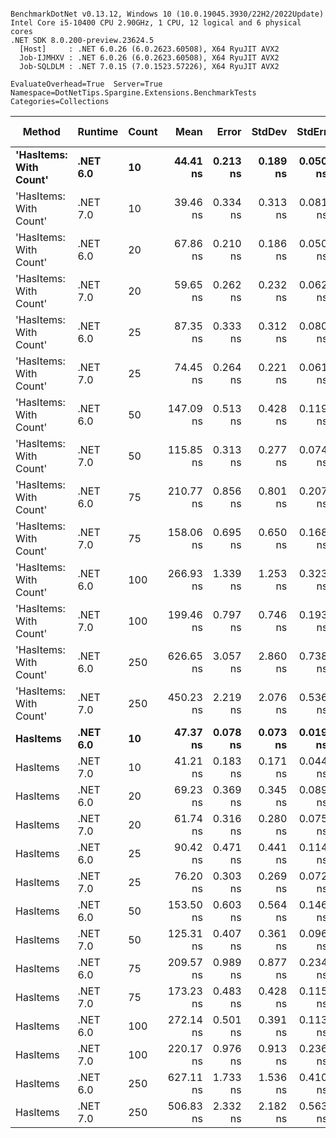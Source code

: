 ```

BenchmarkDotNet v0.13.12, Windows 10 (10.0.19045.3930/22H2/2022Update)
Intel Core i5-10400 CPU 2.90GHz, 1 CPU, 12 logical and 6 physical cores
.NET SDK 8.0.200-preview.23624.5
  [Host]     : .NET 6.0.26 (6.0.2623.60508), X64 RyuJIT AVX2
  Job-IJMHXV : .NET 6.0.26 (6.0.2623.60508), X64 RyuJIT AVX2
  Job-SQLDLM : .NET 7.0.15 (7.0.1523.57226), X64 RyuJIT AVX2

EvaluateOverhead=True  Server=True  Namespace=DotNetTips.Spargine.Extensions.BenchmarkTests  
Categories=Collections  

```
| Method                 | Runtime  | Count | Mean      | Error    | StdDev   | StdErr   | Min       | Q1        | Median    | Q3        | Max       | Op/s         | CI99.9% Margin | Iterations | Kurtosis | MValue | Skewness | Rank | LogicalGroup | Baseline | Code Size | Allocated |
|----------------------- |--------- |------ |----------:|---------:|---------:|---------:|----------:|----------:|----------:|----------:|----------:|-------------:|---------------:|-----------:|---------:|-------:|---------:|-----:|------------- |--------- |----------:|----------:|
| **&#39;HasItems: With Count&#39;** | **.NET 6.0** | **10**    |  **44.41 ns** | **0.213 ns** | **0.189 ns** | **0.050 ns** |  **44.16 ns** |  **44.30 ns** |  **44.34 ns** |  **44.49 ns** |  **44.85 ns** | **22,519,876.3** |      **0.2127 ns** |      **14.00** |    **2.781** |  **2.000** |   **0.8274** |    **3** | *****            | **No**       |     **227 B** |      **56 B** |
| &#39;HasItems: With Count&#39; | .NET 7.0 | 10    |  39.46 ns | 0.334 ns | 0.313 ns | 0.081 ns |  39.12 ns |  39.22 ns |  39.28 ns |  39.62 ns |  40.18 ns | 25,344,807.5 |      0.3342 ns |      15.00 |    2.529 |  2.000 |   0.8650 |    1 | *            | No       |     218 B |      56 B |
| &#39;HasItems: With Count&#39; | .NET 6.0 | 20    |  67.86 ns | 0.210 ns | 0.186 ns | 0.050 ns |  67.64 ns |  67.74 ns |  67.80 ns |  67.97 ns |  68.29 ns | 14,736,074.9 |      0.2097 ns |      14.00 |    2.669 |  2.000 |   0.9079 |    7 | *            | No       |     227 B |      56 B |
| &#39;HasItems: With Count&#39; | .NET 7.0 | 20    |  59.65 ns | 0.262 ns | 0.232 ns | 0.062 ns |  59.26 ns |  59.48 ns |  59.61 ns |  59.83 ns |  60.10 ns | 16,763,516.1 |      0.2619 ns |      14.00 |    1.921 |  2.000 |   0.1490 |    5 | *            | No       |     218 B |      56 B |
| &#39;HasItems: With Count&#39; | .NET 6.0 | 25    |  87.35 ns | 0.333 ns | 0.312 ns | 0.080 ns |  86.83 ns |  87.11 ns |  87.44 ns |  87.51 ns |  87.99 ns | 11,448,456.4 |      0.3332 ns |      15.00 |    2.194 |  2.000 |   0.1221 |   11 | *            | No       |     227 B |      56 B |
| &#39;HasItems: With Count&#39; | .NET 7.0 | 25    |  74.45 ns | 0.264 ns | 0.221 ns | 0.061 ns |  74.08 ns |  74.36 ns |  74.42 ns |  74.56 ns |  74.87 ns | 13,432,037.0 |      0.2642 ns |      13.00 |    2.191 |  2.000 |   0.1450 |    9 | *            | No       |     218 B |      56 B |
| &#39;HasItems: With Count&#39; | .NET 6.0 | 50    | 147.09 ns | 0.513 ns | 0.428 ns | 0.119 ns | 146.75 ns | 146.79 ns | 146.95 ns | 147.19 ns | 148.05 ns |  6,798,453.4 |      0.5127 ns |      13.00 |    3.057 |  2.000 |   1.2284 |   15 | *            | No       |     227 B |      56 B |
| &#39;HasItems: With Count&#39; | .NET 7.0 | 50    | 115.85 ns | 0.313 ns | 0.277 ns | 0.074 ns | 115.39 ns | 115.74 ns | 115.89 ns | 115.97 ns | 116.37 ns |  8,631,560.1 |      0.3127 ns |      14.00 |    2.172 |  2.000 |  -0.1046 |   13 | *            | No       |     218 B |      56 B |
| &#39;HasItems: With Count&#39; | .NET 6.0 | 75    | 210.77 ns | 0.856 ns | 0.801 ns | 0.207 ns | 209.56 ns | 210.16 ns | 210.55 ns | 211.40 ns | 212.00 ns |  4,744,512.4 |      0.8560 ns |      15.00 |    1.611 |  2.000 |   0.3760 |   20 | *            | No       |     227 B |      56 B |
| &#39;HasItems: With Count&#39; | .NET 7.0 | 75    | 158.06 ns | 0.695 ns | 0.650 ns | 0.168 ns | 157.19 ns | 157.63 ns | 157.76 ns | 158.50 ns | 159.31 ns |  6,326,546.5 |      0.6949 ns |      15.00 |    1.946 |  2.000 |   0.6381 |   17 | *            | No       |     218 B |      56 B |
| &#39;HasItems: With Count&#39; | .NET 6.0 | 100   | 266.93 ns | 1.339 ns | 1.253 ns | 0.323 ns | 265.82 ns | 265.90 ns | 266.38 ns | 268.26 ns | 269.04 ns |  3,746,314.4 |      1.3392 ns |      15.00 |    1.468 |  2.000 |   0.5884 |   22 | *            | No       |     227 B |      56 B |
| &#39;HasItems: With Count&#39; | .NET 7.0 | 100   | 199.46 ns | 0.797 ns | 0.746 ns | 0.193 ns | 198.59 ns | 198.90 ns | 199.21 ns | 200.05 ns | 200.77 ns |  5,013,477.9 |      0.7974 ns |      15.00 |    1.619 |  2.000 |   0.4986 |   19 | *            | No       |     218 B |      56 B |
| &#39;HasItems: With Count&#39; | .NET 6.0 | 250   | 626.65 ns | 3.057 ns | 2.860 ns | 0.738 ns | 624.07 ns | 624.61 ns | 625.10 ns | 628.28 ns | 633.13 ns |  1,595,782.7 |      3.0575 ns |      15.00 |    2.427 |  2.000 |   0.9807 |   26 | *            | No       |     227 B |      56 B |
| &#39;HasItems: With Count&#39; | .NET 7.0 | 250   | 450.23 ns | 2.219 ns | 2.076 ns | 0.536 ns | 447.47 ns | 448.69 ns | 449.81 ns | 451.51 ns | 454.59 ns |  2,221,109.5 |      2.2192 ns |      15.00 |    2.140 |  2.000 |   0.5096 |   24 | *            | No       |     218 B |      56 B |
| **HasItems**               | **.NET 6.0** | **10**    |  **47.37 ns** | **0.078 ns** | **0.073 ns** | **0.019 ns** |  **47.27 ns** |  **47.31 ns** |  **47.38 ns** |  **47.41 ns** |  **47.50 ns** | **21,111,775.0** |      **0.0782 ns** |      **15.00** |    **1.694** |  **2.000** |   **0.2764** |    **4** | *****            | **No**       |     **172 B** |      **56 B** |
| HasItems               | .NET 7.0 | 10    |  41.21 ns | 0.183 ns | 0.171 ns | 0.044 ns |  41.01 ns |  41.08 ns |  41.16 ns |  41.35 ns |  41.54 ns | 24,263,509.2 |      0.1832 ns |      15.00 |    1.654 |  2.000 |   0.4218 |    2 | *            | No       |     175 B |      56 B |
| HasItems               | .NET 6.0 | 20    |  69.23 ns | 0.369 ns | 0.345 ns | 0.089 ns |  68.75 ns |  68.98 ns |  69.26 ns |  69.42 ns |  69.91 ns | 14,444,558.0 |      0.3685 ns |      15.00 |    1.963 |  2.000 |   0.1389 |    8 | *            | No       |     172 B |      56 B |
| HasItems               | .NET 7.0 | 20    |  61.74 ns | 0.316 ns | 0.280 ns | 0.075 ns |  61.22 ns |  61.52 ns |  61.82 ns |  61.94 ns |  62.24 ns | 16,198,181.7 |      0.3160 ns |      14.00 |    1.965 |  2.000 |  -0.1427 |    6 | *            | No       |     175 B |      56 B |
| HasItems               | .NET 6.0 | 25    |  90.42 ns | 0.471 ns | 0.441 ns | 0.114 ns |  89.62 ns |  90.08 ns |  90.52 ns |  90.67 ns |  91.25 ns | 11,060,006.0 |      0.4714 ns |      15.00 |    2.103 |  2.000 |  -0.0412 |   12 | *            | No       |     172 B |      56 B |
| HasItems               | .NET 7.0 | 25    |  76.20 ns | 0.303 ns | 0.269 ns | 0.072 ns |  75.77 ns |  76.05 ns |  76.12 ns |  76.33 ns |  76.84 ns | 13,123,425.7 |      0.3033 ns |      14.00 |    3.036 |  2.000 |   0.6793 |   10 | *            | No       |     175 B |      56 B |
| HasItems               | .NET 6.0 | 50    | 153.50 ns | 0.603 ns | 0.564 ns | 0.146 ns | 152.73 ns | 153.07 ns | 153.43 ns | 153.80 ns | 154.85 ns |  6,514,693.2 |      0.6026 ns |      15.00 |    2.781 |  2.000 |   0.7009 |   16 | *            | No       |     172 B |      56 B |
| HasItems               | .NET 7.0 | 50    | 125.31 ns | 0.407 ns | 0.361 ns | 0.096 ns | 124.85 ns | 125.01 ns | 125.28 ns | 125.47 ns | 126.10 ns |  7,980,526.1 |      0.4067 ns |      14.00 |    2.381 |  2.000 |   0.5445 |   14 | *            | No       |     175 B |      56 B |
| HasItems               | .NET 6.0 | 75    | 209.57 ns | 0.989 ns | 0.877 ns | 0.234 ns | 208.51 ns | 208.90 ns | 209.23 ns | 210.14 ns | 211.20 ns |  4,771,654.5 |      0.9889 ns |      14.00 |    1.949 |  2.000 |   0.6957 |   20 | *            | No       |     172 B |      56 B |
| HasItems               | .NET 7.0 | 75    | 173.23 ns | 0.483 ns | 0.428 ns | 0.115 ns | 172.51 ns | 173.00 ns | 173.18 ns | 173.47 ns | 173.87 ns |  5,772,715.5 |      0.4833 ns |      14.00 |    1.845 |  2.000 |  -0.1306 |   18 | *            | No       |     175 B |      56 B |
| HasItems               | .NET 6.0 | 100   | 272.14 ns | 0.501 ns | 0.391 ns | 0.113 ns | 271.43 ns | 271.93 ns | 272.20 ns | 272.30 ns | 272.85 ns |  3,674,521.9 |      0.5014 ns |      12.00 |    2.200 |  2.000 |  -0.0332 |   23 | *            | No       |     172 B |      56 B |
| HasItems               | .NET 7.0 | 100   | 220.17 ns | 0.976 ns | 0.913 ns | 0.236 ns | 219.00 ns | 219.47 ns | 220.24 ns | 220.64 ns | 221.84 ns |  4,542,043.2 |      0.9765 ns |      15.00 |    1.988 |  2.000 |   0.4632 |   21 | *            | No       |     175 B |      56 B |
| HasItems               | .NET 6.0 | 250   | 627.11 ns | 1.733 ns | 1.536 ns | 0.410 ns | 625.38 ns | 626.30 ns | 626.63 ns | 628.16 ns | 630.54 ns |  1,594,622.1 |      1.7325 ns |      14.00 |    2.404 |  2.000 |   0.8363 |   26 | *            | No       |     172 B |      56 B |
| HasItems               | .NET 7.0 | 250   | 506.83 ns | 2.332 ns | 2.182 ns | 0.563 ns | 503.81 ns | 504.94 ns | 506.79 ns | 508.12 ns | 510.48 ns |  1,973,034.7 |      2.3322 ns |      15.00 |    1.660 |  2.000 |   0.3021 |   25 | *            | No       |     175 B |      56 B |

